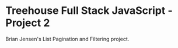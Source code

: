# Treehouse Full Stack JavaScript - Project 2

Brian Jensen's List Pagination and Filtering project.